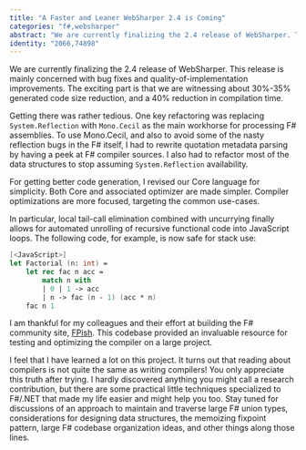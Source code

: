 ```yaml
---
title: "A Faster and Leaner WebSharper 2.4 is Coming"
categories: "f#,websharper"
abstract: "We are currently finalizing the 2.4 release of WebSharper. This release is mainly concerned with bug fixes and quality-of-implementation improvements. The exciting part is that we are witnessing about 30%-35% generated code size reduction, and a 40% reduction in compilation time. The optimizer is also more capable, featuring local tail call optimization."
identity: "2066,74898"
---
```

We are currently finalizing the 2.4 release of WebSharper. This release is mainly concerned with bug fixes and quality-of-implementation improvements. The exciting part is that we are witnessing about 30%-35% generated code size reduction, and a 40% reduction in compilation time.

Getting there was rather tedious. One key refactoring was replacing `System.Reflection` with `Mono.Cecil` as the main workhorse for processing F# assemblies. To use Mono.Cecil, and also to avoid some of the nasty reflection bugs in the F# itself, I had to rewrite quotation metadata parsing by having a peek at F# compiler sources. I also had to refactor most of the data structures to stop assuming `System.Reflection` availability.

For getting better code generation, I revised our Core language for simplicity. Both Core and associated optimizer are made simpler. Compiler optimizations are more focused, targeting the common use-cases.

In particular, local tail-call elimination combined with uncurrying finally allows for automated unrolling of recursive functional code into JavaScript loops. The following code, for example, is now safe for stack use:

```fsharp
[<JavaScript>]
let Factorial (n: int) =
    let rec fac n acc =
        match n with
        | 0 | 1 -> acc
        | n -> fac (n - 1) (acc * n)
    fac n 1
```

I am thankful for my colleagues and their effort at building the F# community site, [FPish](https://fpish.net). This codebase provided an invaluable resource for testing and optimizing the compiler on a large project.

I feel that I have learned a lot on this project. It turns out that reading about compilers is not quite the same as writing compilers! You only appreciate this truth after trying. I hardly discovered anything you might call a research contribution, but there are some practical little techniques specialized to F#/.NET that made my life easier and might help you too. Stay tuned for discussions of an approach to maintain and traverse large F# union types, considerations for designing data structures, the memoizing fixpoint pattern, large F# codebase organization ideas, and other things along those lines.
